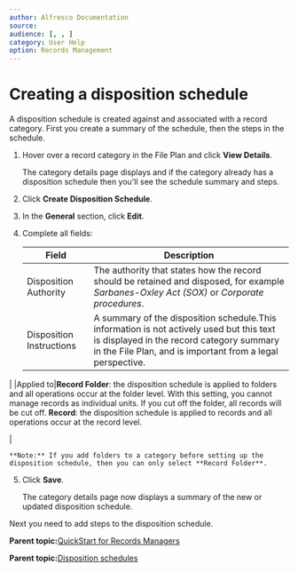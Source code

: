 ```yaml
---
author: Alfresco Documentation
source: 
audience: [, , ]
category: User Help
option: Records Management
---
```


# Creating a disposition schedule

A disposition schedule is created against and associated with a record category. First you create a summary of the schedule, then the steps in the schedule.

1.  Hover over a record category in the File Plan and click **View Details**.

    The category details page displays and if the category already has a disposition schedule then you'll see the schedule summary and steps.

2.  Click **Create Disposition Schedule**.

3.  In the **General** section, click **Edit**.

4.  Complete all fields:

    |Field|Description|
    |-----|-----------|
    |Disposition Authority|The authority that states how the record should be retained and disposed, for example *Sarbanes-Oxley Act \(SOX\)* or *Corporate procedures*.|
    |Disposition Instructions|A summary of the disposition schedule.This information is not actively used but this text is displayed in the record category summary in the File Plan, and is important from a legal perspective.

|
    |Applied to|**Record Folder**: the disposition schedule is applied to folders and all operations occur at the folder level. With this setting, you cannot manage records as individual units. If you cut off the folder, all records will be cut off. **Record**: the disposition schedule is applied to records and all operations occur at the record level.

|

    **Note:** If you add folders to a category before setting up the disposition schedule, then you can only select **Record Folder**.

5.  Click **Save**.

    The category details page now displays a summary of the new or updated disposition schedule.


Next you need to add steps to the disposition schedule.

  

**Parent topic:**[QuickStart for Records Managers](../concepts/rm-gs-managers.md)

**Parent topic:**[Disposition schedules](../concepts/rm-dispschedule.md)

